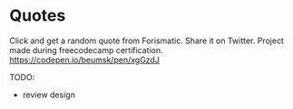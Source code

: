 # Quotes
Click and get a random quote from Forismatic. Share it on Twitter. Project made during freecodecamp certification.
https://codepen.io/beumsk/pen/xgGzdJ

TODO:
* review design
